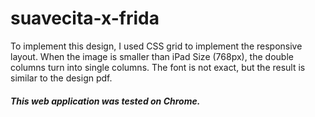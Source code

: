 # suavecita-x-frida
To implement this design, I used CSS grid to implement the responsive layout. When the image is smaller than iPad Size (768px), the double columns turn into single columns. The font is not exact, but the result is similar to the design pdf.
##### This web application was tested on Chrome.